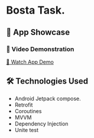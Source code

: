 # Bosta  Task.

## 🎥 App Showcase


### 🎦 Video Demonstration
[🎥 Watch App Demo](https://drive.google.com/file/d/1egagoadSjAZz5Bu7wAMCl2YT0XyK14dX/view?usp=sharing)

## 🛠️ Technologies Used
- Android Jetpack compose.
- Retrofit
- Coroutines
- MVVM
- Dependency Injection
- Unite test